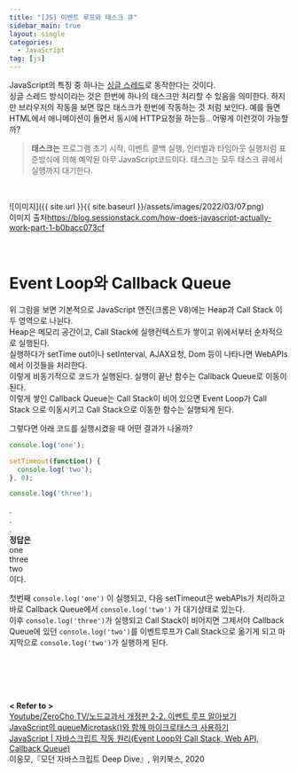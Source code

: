 ```yaml
---
title: "[JS] 이벤트 루프와 태스크 큐"
sidebar_main: true
layout: single
categories: 
  - JavaScript  
tag: [js]
---
```


JavaScript의 특징 중 하나는 <u>싱글 스레드</u>로 동작한다는 것이다.  
싱글 스레드 방식이라는 것은 한번에 하나의 태스크만 처리할 수 있음을 의미한다. 하지만 브라우저의 작동을 보면 많은 태스크가 한번에 작동하는 것 처럼 보인다. 예를 들면 HTML에서 애니메이션이 돌면서 동시에 HTTP요청을 하는등.. 어떻게 이런것이 가능할까?

> **태스크는** 프로그램 초기 시작, 이벤트 콜백 실행, 인터벌과 타임아웃 실행처럼 표준방식에 의해 예약된 아무 JavaScript코드이다. 태스크는 모두 태스크 큐에서 실행까지 대기한다.

<br />

![이미지]({{ site.url }}{{ site.baseurl }}/assets/images/2022/03/07.png)  
이미지 출처<https://blog.sessionstack.com/how-does-javascript-actually-work-part-1-b0bacc073cf>

<br />

# Event Loop와 Callback Queue 

위 그림을 보면 기본적으로 JavaScript 앤진(크롬은 V8)에는 Heap과 Call Stack 이 두 영역으로 나뉜다.  
Heap은 메모리 공간이고, Call Stack에 실행컨텍스트가 쌓이고 위에서부터 순차적으로 실행된다.  
실행하다가 setTime out이나 setInterval, AJAX요청, Dom 등이 나타나면 WebAPIs에서 이것들을 처리한다.  
이렇게 비동기적으로 코드가 실행된다. 실행이 끝난 함수는 Callback Queue로 이동이된다.  
이렇게 쌓인 Callback Queue는 Call Stack이 비어 있으면 Event Loop가 Call Stack 으로 이동시키고 Call Stack으로 이동한 함수는 실행되게 된다.

그렇다면 아래 코드를 실행시켰을 때 어떤 결과가 나올까?

```js
console.log('one');

setTimeout(function() {
  console.log('two');
}, 0);

console.log('three');
```

.  
.  
.  
**정답은**  
one  
three  
two  
이다. 

첫번째 ```console.log('one')``` 이 실행되고, 다음 setTimeout은 webAPIs가 처리하고 바로 Callback Queue에서 ```console.log('two')``` 가 대기상태로 있는다.  
이후 ```console.log('three')```가 실행되고 Call Stack이 비어지면 그제서야 Callback Queue에 있던 ```console.log('two')```를 이벤트루프가 Call Stack으로 옮기게 되고 마지막으로 ```console.log('two')```가 실행하게 된다.



<br /><br /><br /><br />

**< Refer to >**  
[Youtube/ZeroCho TV/노드교과서 개정판 2-2. 이벤트 루프 알아보기](https://www.youtube.com/watch?v=wRPcxR1M7Uc&list=PLcqDmjxt30RuRk0gcFwT_s7nexAYRF2_I&index=8)  
[JavaScript의 queueMicrotask()와 함께 마이크로태스크 사용하기](https://developer.mozilla.org/ko/docs/Web/API/HTML_DOM_API/Microtask_guide)  
[JavaScript | 자바스크립트 작동 원리(Event Loop와 Call Stack, Web API, Callback Queue)](https://velog.io/@xedni/JavaScript-%EC%9E%90%EB%B0%94%EC%8A%A4%ED%81%AC%EB%A6%BD%ED%8A%B8-%EC%9E%91%EB%8F%99-%EC%9B%90%EB%A6%ACEvent-Loop%EC%99%80-Call-Stack-Web-API-Callback-Queue)  
이웅모,『모던 자바스크립트 Deep Dive』, 위키북스, 2020